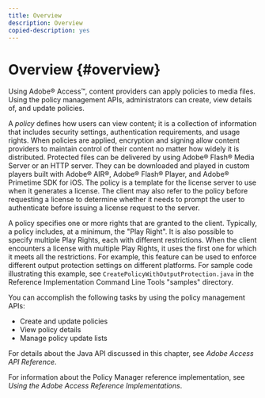 ```yaml
---
title: Overview
description: Overview
copied-description: yes
---
```


# Overview  {#overview}

Using Adobe® Access™, content providers can apply policies to media files. Using the policy management APIs, administrators can create, view details of, and update policies.

A *policy* defines how users can view content; it is a collection of information that includes security settings, authentication requirements, and usage rights. When policies are applied, encryption and signing allow content providers to maintain control of their content no matter how widely it is distributed. Protected files can be delivered by using Adobe® Flash® Media Server or an HTTP server. They can be downloaded and played in custom players built with Adobe® AIR®, Adobe® Flash® Player, and Adobe® Primetime SDK for iOS. The policy is a template for the license server to use when it generates a license. The client may also refer to the policy before requesting a license to determine whether it needs to prompt the user to authenticate before issuing a license request to the server.

A policy specifies one or more rights that are granted to the client. Typically, a policy includes, at a minimum, the "Play Right". It is also possible to specify multiple Play Rights, each with different restrictions. When the client encounters a license with multiple Play Rights, it uses the first one for which it meets all the restrictions. For example, this feature can be used to enforce different output protection settings on different platforms. For sample code illustrating this example, see `CreatePolicyWithOutputProtection.java` in the Reference Implementation Command Line Tools "samples" directory.

You can accomplish the following tasks by using the policy management APIs:

* Create and update policies 
* View policy details 
* Manage policy update lists

For details about the Java API discussed in this chapter, see *Adobe Access API Reference*.

For information about the Policy Manager reference implementation, see *Using the Adobe Access Reference Implementations*. 
